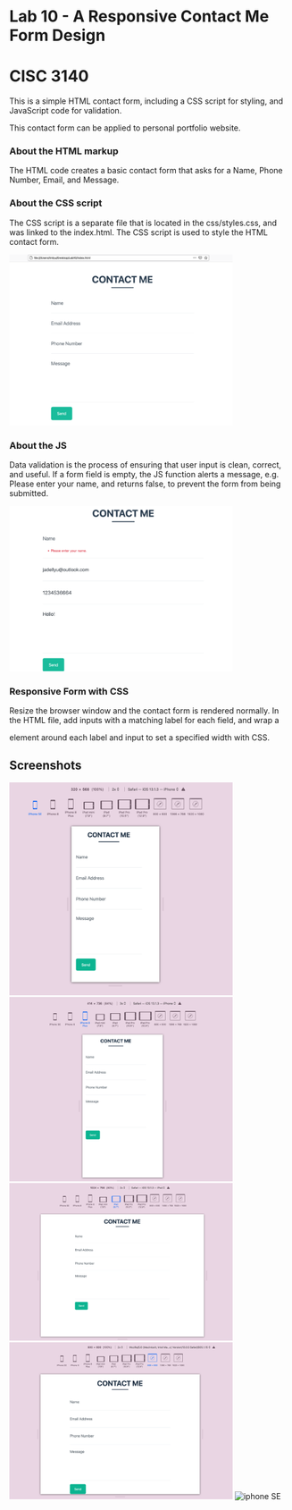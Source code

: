 # Lab 10 - A Responsive Contact Me Form Design
# CISC 3140

This is a simple HTML contact form, including a CSS script for styling, and JavaScript code for validation.

This contact form can be applied to personal portfolio website.

### About the HTML markup
The HTML code creates a basic contact form that asks for a Name, Phone Number, Email, and Message.

### About the CSS script
The CSS script is a separate file that is located in the css/styles.css, and was linked to the index.html. The CSS script is used to style the HTML contact form.

<img src="img/contact.png" alt="contact-form" width="400"/>

### About the JS
Data validation is the process of ensuring that user input is clean, correct, and useful.
If a form field is empty, the JS function alerts a message, e.g. Please enter your name, and returns false, to prevent the form from being submitted.

<img src="img/validation.png" alt="contact-form" width="400"/>

### Responsive Form with CSS
Resize the browser window and the contact form is rendered normally. In the HTML file, add inputs with a matching label for each field, and wrap a <div> element  around each label and input to set a specified width with CSS.

## Screenshots
<img src="img/ip.png" alt="iphone SE" width="400"/>
<img src="img/ip8.png" alt="iphone 8" width="400"/>
<img src="img/iPad.png" alt="iPad" width="400"/>
<img src="img/800.png" alt="800*600" width="400"/>
<img src="img/1366*768.png" alt="iphone SE" width="400"/>



